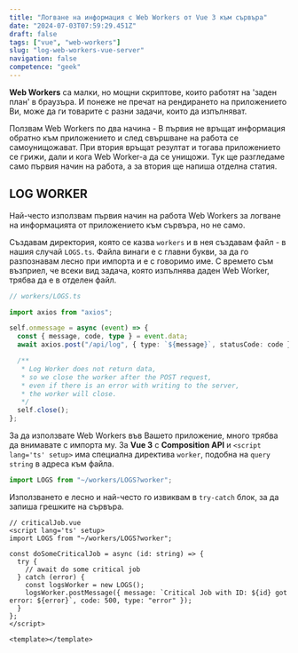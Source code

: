 ```yaml
---
title: "Логване на информация с Web Workers от Vue 3 към сървъра"
date: "2024-07-03T07:59:29.451Z"
draft: false
tags: ["vue", "web-workers"]
slug: "log-web-workers-vue-server"
navigation: false
competence: "geek"
---
```


**Web Workers** са малки, но мощни скриптове, които работят на 'заден план' в браузъра. И понеже не пречат на рендирането на приложението Ви, може да ги товарите с разни задачи, които да изпълняват.

<!-- more -->

Ползвам Web Workers по два начина - В първия не връщат информация обратно към приложението и след свършване на работа се самоунищожават. При втория връщат резултат и тогава приложението се грижи, дали и кога Web Worker-а да се унищожи. Тук ще разгледаме само първия начин на работа, а за втория ще напиша отделна статия.

## LOG WORKER

Най-често използвам първия начин на работа Web Workers за логване на информацията от приложението към сървъра, но не само.

Създавам директория, която се казва `workers` и в нея създавам файл - в нашия случай `LOGS.ts`. Файла винаги е с главни букви, за да го разпознавам лесно при импорта и е с говоримо име. С времето съм възприел, че всеки вид задача, която изпълнява даден Web Worker, трябва да е в отделен файл.

```typescript
// workers/LOGS.ts

import axios from "axios";

self.onmessage = async (event) => {
  const { message, code, type } = event.data;
  await axios.post("/api/log", { type: `${message}`, statusCode: code }, { contentType: "text/plain" });

  /**
   * Log Worker does not return data,
   * so we close the worker after the POST request,
   * even if there is an error with writing to the server,
   * the worker will close.
   */
  self.close();
};
```

За да използвате Web Workers във Вашето приложение, много трябва да внимавате с импорта му. За **Vue 3** с **Composition API** и `<script lang='ts' setup>` има специална директива `worker`, подобна на `query string` в адреса към файла.

```typescript
import LOGS from "~/workers/LOGS?worker";
```

Използването е лесно и най-често го извиквам в `try-catch` блок, за да запиша грешките на сървъра.

```vue
// criticalJob.vue
<script lang='ts' setup>
import LOGS from "~/workers/LOGS?worker";

const doSomeCriticalJob = async (id: string) => {
  try {
    // await do some critical job
  } catch (error) {
    const logsWorker = new LOGS();
    logsWorker.postMessage({ message: `Critical Job with ID: ${id} got error: ${error}`, code: 500, type: "error" });
  }
};
</script>

<template></template>
```